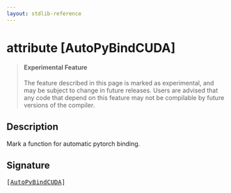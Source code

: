 ```yaml
---
layout: stdlib-reference
---
```


# attribute [AutoPyBindCUDA]

> #### Experimental Feature
> The feature described in this page is marked as experimental, and may be subject to change in future releases.
> Users are advised that any code that depend on this feature may not be compilable by future versions of the compiler.

## Description

Mark a function for automatic pytorch binding.


## Signature

<pre>
[<a href="autopybindcuda-046abcd.html">AutoPyBindCUDA</a>]
</pre>

